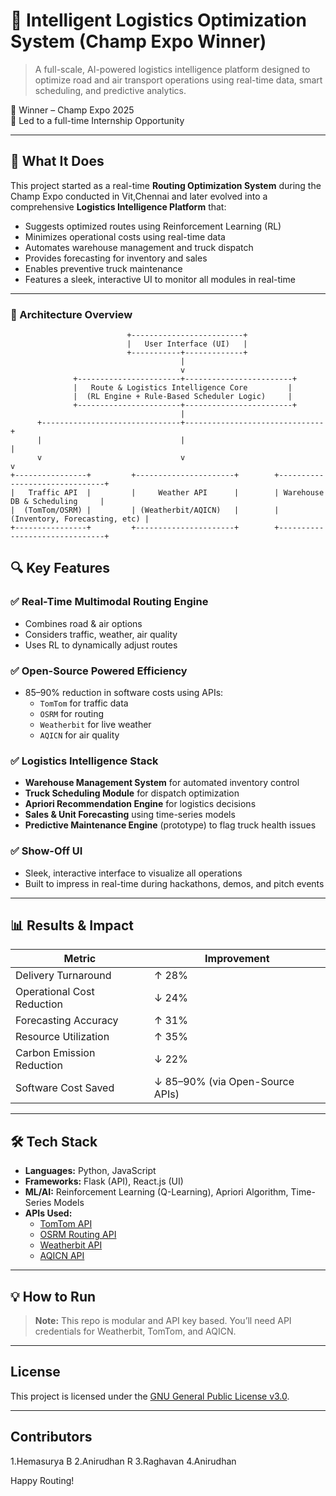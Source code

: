 # 🚚 Intelligent Logistics Optimization System (Champ Expo Winner)

> A full-scale, AI-powered logistics intelligence platform designed to optimize road and air transport operations using real-time data, smart scheduling, and predictive analytics.  

🥇 Winner – Champ Expo 2025  
💼 Led to a full-time Internship Opportunity  

---

## 🧠 What It Does

This project started as a real-time **Routing Optimization System** during the Champ Expo conducted in Vit,Chennai and later evolved into a comprehensive **Logistics Intelligence Platform** that:

- Suggests optimized routes using Reinforcement Learning (RL)
- Minimizes operational costs using real-time data
- Automates warehouse management and truck dispatch
- Provides forecasting for inventory and sales
- Enables preventive truck maintenance
- Features a sleek, interactive UI to monitor all modules in real-time

---

### 🧱 Architecture Overview

```
                          +-------------------------+
                          |   User Interface (UI)   |
                          +-----------+-------------+
                                      |
                                      v
              +-----------------------+------------------------+
              |   Route & Logistics Intelligence Core         |
              |  (RL Engine + Rule-Based Scheduler Logic)     |
              +-----------------------+------------------------+
                                      |
      +-------------------------------+-------------------------------+
      |                               |                               |
      v                               v                               v
+----------------+         +----------------------+        +-------------------------------+
|   Traffic API  |         |     Weather API      |        | Warehouse DB & Scheduling     |
|  (TomTom/OSRM) |         | (Weatherbit/AQICN)   |        | (Inventory, Forecasting, etc) |
+----------------+         +----------------------+        +-------------------------------+
```


## 🔍 Key Features

### ✅ Real-Time Multimodal Routing Engine
- Combines road & air options
- Considers traffic, weather, air quality
- Uses RL to dynamically adjust routes

### ✅ Open-Source Powered Efficiency
- 85–90% reduction in software costs using APIs:
  - `TomTom` for traffic data
  - `OSRM` for routing
  - `Weatherbit` for live weather
  - `AQICN` for air quality

### ✅ Logistics Intelligence Stack
- **Warehouse Management System** for automated inventory control
- **Truck Scheduling Module** for dispatch optimization
- **Apriori Recommendation Engine** for logistics decisions
- **Sales & Unit Forecasting** using time-series models
- **Predictive Maintenance Engine** (prototype) to flag truck health issues

### ✅ Show-Off UI
- Sleek, interactive interface to visualize all operations
- Built to impress in real-time during hackathons, demos, and pitch events

---

## 📊 Results & Impact

| Metric                         | Improvement        |
|-------------------------------|--------------------|
| Delivery Turnaround           | ↑ 28%              |
| Operational Cost Reduction    | ↓ 24%              |
| Forecasting Accuracy          | ↑ 31%              |
| Resource Utilization          | ↑ 35%              |
| Carbon Emission Reduction     | ↓ 22%              |
| Software Cost Saved           | ↓ 85–90% (via Open-Source APIs) |

---

## 🛠️ Tech Stack

- **Languages:** Python, JavaScript  
- **Frameworks:** Flask (API), React.js (UI)  
- **ML/AI:** Reinforcement Learning (Q-Learning), Apriori Algorithm, Time-Series Models  
- **APIs Used:**  
  - [TomTom API](https://developer.tomtom.com/)  
  - [OSRM Routing API](http://project-osrm.org/)  
  - [Weatherbit API](https://www.weatherbit.io/)  
  - [AQICN API](https://aqicn.org/api/)  

---

## 💡 How to Run

> **Note:** This repo is modular and API key based. You’ll need API credentials for Weatherbit, TomTom, and AQICN.

---

## License
This project is licensed under the [GNU General Public License v3.0](LICENSE).

---
## Contributors
1.Hemasurya B
2.Anirudhan R
3.Raghavan
4.Anirudhan

Happy Routing!

